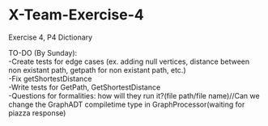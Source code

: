 # X-Team-Exercise-4
Exercise 4, P4 Dictionary 


TO-DO (By Sunday): <br />
-Create tests for edge cases (ex. adding null vertices, distance between non existant path, getpath for non existant path, etc.) <br />
-Fix getShortestDistance <br />
-Write tests for GetPath, GetShortestDistance <br />
-Questions for formalities: how will they run it?(file path/file name)//Can we change the GraphADT compiletime type in GraphProcessor(waiting for piazza response) 
 
